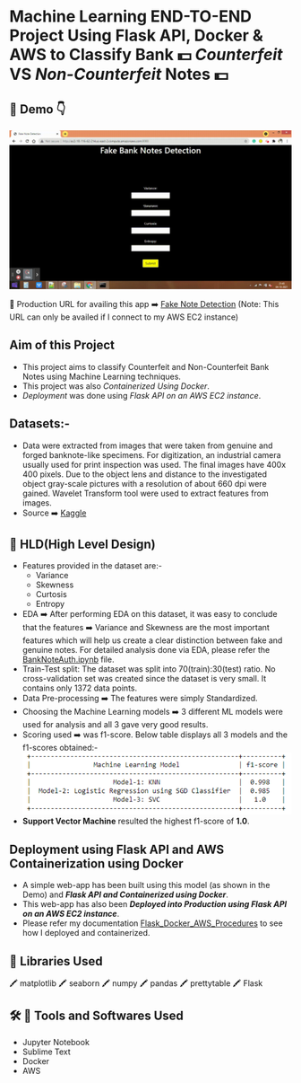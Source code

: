 # Machine Learning END-TO-END Project Using Flask API, Docker & AWS to Classify Bank :dollar: *Counterfeit* VS *Non-Counterfeit* Notes :dollar:

## :cinema: Demo :point_down:

![Demo](https://github.com/toushalipal6991/BankNoteCheck/blob/master/demo.gif)

:round_pushpin: Production URL for availing this app :arrow_right: [Fake Note Detection](http://ec2-18-116-62-214.us-east-2.compute.amazonaws.com:8080/) (Note: This URL can only be availed if I connect to my AWS EC2 instance)

## Aim of this Project
- This project aims to classify Counterfeit and Non-Counterfeit Bank Notes using Machine Learning techniques.
- This project was also *Containerized Using Docker*.
- *Deployment* was done using *Flask API on an AWS EC2 instance*.

## Datasets:-
- Data were extracted from images that were taken from genuine and forged banknote-like specimens. For digitization, an industrial camera usually used for print inspection was used. The final images have 400x 400 pixels. Due to the object lens and distance to the investigated object gray-scale pictures with a resolution of about 660 dpi were gained. Wavelet Transform tool were used to extract features from images.
- Source :arrow_right: [Kaggle](https://www.kaggle.com/ritesaluja/bank-note-authentication-uci-data)

## :memo: HLD(High Level Design)
- Features provided in the dataset are:-
  * Variance
  * Skewness
  * Curtosis
  * Entropy
- EDA :arrow_right: After performing EDA on this dataset, it was easy to conclude that the features :arrow_right: Variance and Skewness are the most important features which will help us create a clear distinction between fake and genuine notes. For detailed analysis done via EDA, please refer the [BankNoteAuth.ipynb](https://github.com/toushalipal6991/BankNoteCheck/blob/master/BankNoteAuth.ipynb) file.
- Train-Test split: The dataset was split into 70(train):30(test) ratio. No cross-validation set was created since the dataset is very small. It contains only 1372 data points.
- Data Pre-processing :arrow_right: The features were simply Standardized.
- Choosing the Machine Learning models :arrow_right: 3 different ML models were used for analysis and all 3 gave very good results.
- Scoring used :arrow_right: was f1-score. Below table displays all 3 models and the f1-scores obtained:-
![Table](https://github.com/toushalipal6991/BankNoteCheck/blob/master/f1-score-table.PNG)
- **Support Vector Machine** resulted the highest f1-score of **1.0**.

## Deployment using Flask API and AWS Containerization using Docker
- A simple web-app has been built using this model (as shown in the Demo) and ***Flask API and Containerized using Docker***.
- This web-app has also been ***Deployed into Production using Flask API on an AWS EC2 instance***.
- Please refer my documentation [Flask_Docker_AWS_Procedures](https://github.com/toushalipal6991/BankNoteCheck/blob/master/Flask_Docker_AWS_Procedures.docx) to see how I deployed and containerized.

## :file_folder: Libraries Used
:crayon: matplotlib :crayon: seaborn :crayon: numpy :crayon: pandas :crayon: prettytable :crayon: Flask

## :hammer_and_wrench: :toolbox: Tools and Softwares Used
- Jupyter Notebook
- Sublime Text
- Docker
- AWS
